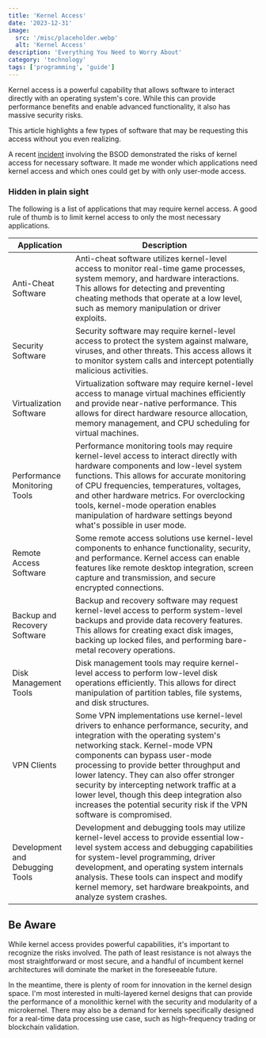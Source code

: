 ```yaml
---
title: 'Kernel Access'
date: '2023-12-31'
image:
  src: '/misc/placeholder.webp'
  alt: 'Kernel Access'
description: 'Everything You Need to Worry About'
category: 'technology'
tags: ['programming', 'guide']
---
```


<div class="tldr-section">

Kernel access is a powerful capability that allows software to interact directly with an operating system's core. While this can provide performance benefits and enable advanced functionality, it also has massive security risks.

This article highlights a few types of software that may be requesting this access without you even realizing.

</div>

A recent [incident](/writing/a-simple-operating-system) involving the BSOD demonstrated the risks of kernel access for necessary software. It made me wonder which applications need kernel access and which ones could get by with only user-mode access.

### Hidden in plain sight

The following is a list of applications that may require kernel access. A good rule of thumb is to limit kernel access to only the most necessary applications.

| Application                     | Description                                                                                                                                                                                                                                                                                                                                                                                                                                                      |
| ------------------------------- | ---------------------------------------------------------------------------------------------------------------------------------------------------------------------------------------------------------------------------------------------------------------------------------------------------------------------------------------------------------------------------------------------------------------------------------------------------------------- |
| Anti-Cheat Software             | Anti-cheat software utilizes kernel-level access to monitor real-time game processes, system memory, and hardware interactions. This allows for detecting and preventing cheating methods that operate at a low level, such as memory manipulation or driver exploits.                                                                                                                                                                                           |
| Security Software               | Security software may require kernel-level access to protect the system against malware, viruses, and other threats. This access allows it to monitor system calls and intercept potentially malicious activities.                                                                                                                                                                                                                                               |
| Virtualization Software         | Virtualization software may require kernel-level access to manage virtual machines efficiently and provide near-native performance. This allows for direct hardware resource allocation, memory management, and CPU scheduling for virtual machines.                                                                                                                                                                                                             |
| Performance Monitoring Tools    | Performance monitoring tools may require kernel-level access to interact directly with hardware components and low-level system functions. This allows for accurate monitoring of CPU frequencies, temperatures, voltages, and other hardware metrics. For overclocking tools, kernel-mode operation enables manipulation of hardware settings beyond what's possible in user mode.                                                                              |
| Remote Access Software          | Some remote access solutions use kernel-level components to enhance functionality, security, and performance. Kernel access can enable features like remote desktop integration, screen capture and transmission, and secure encrypted connections.                                                                                                                                                                                                              |
| Backup and Recovery Software    | Backup and recovery software may request kernel-level access to perform system-level backups and provide data recovery features. This allows for creating exact disk images, backing up locked files, and performing bare-metal recovery operations.                                                                                                                                                                                                             |
| Disk Management Tools           | Disk management tools may require kernel-level access to perform low-level disk operations efficiently. This allows for direct manipulation of partition tables, file systems, and disk structures.                                                                                                                                                                                                                                                              |
| VPN Clients                     | Some VPN implementations use kernel-level drivers to enhance performance, security, and integration with the operating system's networking stack. Kernel-mode VPN components can bypass user-mode processing to provide better throughput and lower latency. They can also offer stronger security by intercepting network traffic at a lower level, though this deep integration also increases the potential security risk if the VPN software is compromised. |
| Development and Debugging Tools | Development and debugging tools may utilize kernel-level access to provide essential low-level system access and debugging capabilities for system-level programming, driver development, and operating system internals analysis. These tools can inspect and modify kernel memory, set hardware breakpoints, and analyze system crashes.                                                                                                                       |

## Be Aware

While kernel access provides powerful capabilities, it's important to recognize the risks involved. The path of least resistance is not always the most straightforward or most secure, and a handful of incumbent kernel architectures will dominate the market in the foreseeable future.

In the meantime, there is plenty of room for innovation in the kernel design space. I'm most interested in multi-layered kernel designs that can provide the performance of a monolithic kernel with the security and modularity of a microkernel. There may also be a demand for kernels specifically designed for a real-time data processing use case, such as high-frequency trading or blockchain validation.
